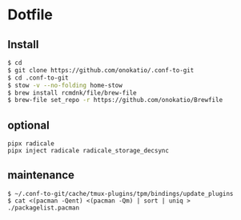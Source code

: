 # Dotfile

## Install


```zsh
$ cd
$ git clone https://github.com/onokatio/.conf-to-git
$ cd .conf-to-git
$ stow -v --no-folding home-stow
$ brew install rcmdnk/file/brew-file
$ brew-file set_repo -r https://github.com/onokatio/Brewfile
```

## optional

```
pipx radicale
pipx inject radicale radicale_storage_decsync
```

## maintenance

```
$ ~/.conf-to-git/cache/tmux-plugins/tpm/bindings/update_plugins
$ cat <(pacman -Qent) <(pacman -Qm) | sort | uniq > ./packagelist.pacman
```
